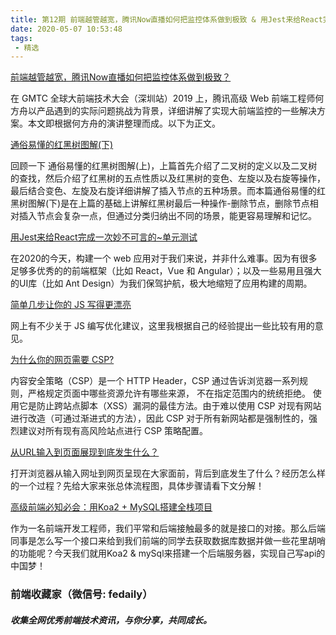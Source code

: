 ```yaml
---
title: 第12期 前端越管越宽，腾讯Now直播如何把监控体系做到极致 & 用Jest来给React完成一次妙不可言的~单元测试
date: 2020-05-07 10:53:48
tags:
 - 精选
---
```


[前端越管越宽，腾讯Now直播如何把监控体系做到极致？](https://mp.weixin.qq.com/s?__biz=MzUxMzcxMzE5Ng==&mid=2247494394&idx=1&sn=94c15aaffb191dfa1f96f6ec00dfb88a&scene=21#wechat_redirect)

在 GMTC 全球大前端技术大会（深圳站）2019 上，腾讯高级 Web 前端工程师何方舟以产品遇到的实际问题挑战为背景，详细讲解了实现大前端监控的一些解决方案。本文即根据何方舟的演讲整理而成。以下为正文。

[通俗易懂的红黑树图解(下)](https://mp.weixin.qq.com/s?__biz=MzI0NTE5NzYyMw==&mid=2247484070&idx=1&sn=0e838c5acb07aabefcaee87cb2aabe09&scene=21#wechat_redirect)

回顾一下 通俗易懂的红黑树图解(上)，上篇首先介绍了二叉树的定义以及二叉树的查找，然后介绍了红黑树的五点性质以及红黑树的变色、左旋以及右旋等操作，最后结合变色、左旋及右旋详细讲解了插入节点的五种场景。而本篇通俗易懂的红黑树图解(下)是在上篇的基础上讲解红黑树最后一种操作-删除节点，删除节点相对插入节点会复杂一点，但通过分类归纳出不同的场景，能更容易理解和记忆。

[用Jest来给React完成一次妙不可言的~单元测试](https://mp.weixin.qq.com/s?__biz=MzIwNTc4OTU2NA==&mid=2247484818&idx=1&sn=dc2f5c2c8df7672387f81fa95b1575ef&scene=21#wechat_redirect)

在2020的今天，构建一个 web 应用对于我们来说，并非什么难事。因为有很多足够多优秀的的前端框架（比如 React，Vue 和 Angular）；以及一些易用且强大的UI库（比如 Ant Design）为我们保驾护航，极大地缩短了应用构建的周期。

[简单几步让你的 JS 写得更漂亮](https://mp.weixin.qq.com/s?__biz=Mzg5ODA5NTM1Mw==&mid=2247485519&idx=1&sn=d261a4ebd2cbfcc092bb30d54af833e8&scene=21#wechat_redirect)

网上有不少关于 JS 编写优化建议，这里我根据自己的经验提出一些比较有用的意见。

[为什么你的网页需要 CSP?](https://mp.weixin.qq.com/s?__biz=MzI0MzIyMDM5Ng==&mid=2649826826&idx=2&sn=bc707e702f63c6a7ec79ada43f9308a2&scene=21#wechat_redirect)

内容安全策略（CSP）是一个 HTTP Header，CSP 通过告诉浏览器一系列规则，严格规定页面中哪些资源允许有哪些来源， 不在指定范围内的统统拒绝。
使用它是防止跨站点脚本（XSS）漏洞的最佳方法。由于难以使用 CSP 对现有网站进行改造（可通过渐进式的方法），因此 CSP 对于所有新网站都是强制性的，强烈建议对所有现有高风险站点进行 CSP 策略配置。

[从URL输入到页面展现到底发生什么？](http://mp.weixin.qq.com/s?__biz=Mzg5ODA5NTM1Mw==&mid=2247483803&idx=1&sn=460597ae3bd3ec10ad3426b7db605074&chksm=c066800df711091b2b6e005a922fff4a6a8e4b7930928a1c60fc0ac657c3ea5061cf1b51563d&scene=21#wechat_redirect)

打开浏览器从输入网址到网页呈现在大家面前，背后到底发生了什么？经历怎么样的一个过程？先给大家来张总体流程图，具体步骤请看下文分解！

[高级前端必知必会：用Koa2 + MySQL搭建全栈项目](https://mp.weixin.qq.com/s?__biz=MzIwNTc4OTU2NA==&mid=2247484831&idx=1&sn=0059ba356ff36111cf7cc254acc7661f&scene=21#wechat_redirect)

作为一名前端开发工程师，我们平常和后端接触最多的就是接口的对接。那么后端同事是怎么写一个接口来给到我们前端的同学去获取数据库数据并做一些花里胡哨的功能呢？今天我们就用Koa2 & mySql来搭建一个后端服务器，实现自己写api的中国梦！

### 前端收藏家（微信号: fedaily）
##### 收集全网优秀前端技术资讯，与你分享，共同成长。
